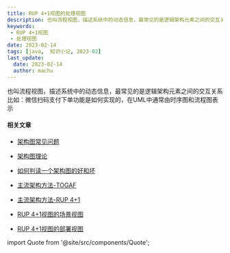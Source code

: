 ```yaml
---
title: RUP 4+1视图的处理视图
description: 也叫流程视图，描述系统中的动态信息，最常见的是逻辑架构元素之间的交互关系  
keywords:
 - RUP 4+1视图
 - 处理视图
date: 2023-02-14
tags: [java,  知识小记, 2023-02]
last_update:
  date: 2023-02-14
  author: machu
---
```





也叫流程视图，描述系统中的动态信息，最常见的是逻辑架构元素之间的交互关系  
比如：微信扫码支付下单功能是如何实现的，在UML中通常由时序图和流程图表示 



#### 相关文章

- [架构图常见问题](https://machu.top/docs/小记/2023-02/07架构图常见问题)

- [架构图理论](https://machu.top/docs/小记/2023-02/08架构图理论)

- [如何判读一个架构图的好和坏](https://machu.top/docs/小记/2023-02/09如何判断一个架构图的好和坏)

- [主流架构方法-TOGAF](https://machu.top/docs/小记/2023-02/10主流架构方法-TOGAF)

- [主流架构方法-RUP 4+1](https://machu.top/docs/小记/2023-02/11主流架构方法-RUP%204+1)

- [RUP 4+1视图的场景视图](https://machu.top/docs/小记/2023-02/12RUP%204+1视图的场景视图)

- [RUP 4+1视图的部署视图](https://machu.top/docs/小记/2023-02/13RUP%204+1视图的部署视图)

  

import Quote from '@site/src/components/Quote';

> <Quote></Quote>
